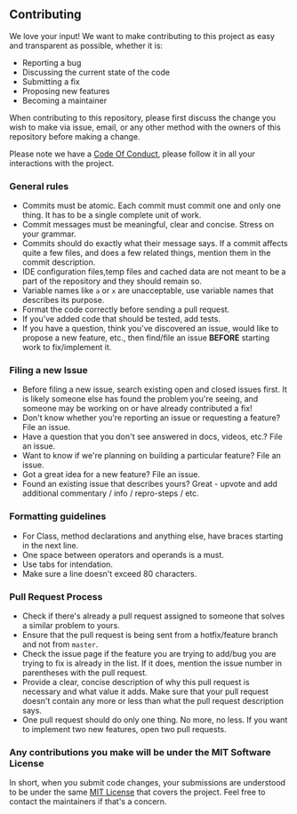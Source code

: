 ## Contributing

We love your input! We want to make contributing to this project as easy and transparent as possible, whether it is:

-   Reporting a bug
-   Discussing the current state of the code
-   Submitting a fix
-   Proposing new features
-   Becoming a maintainer

When contributing to this repository, please first discuss the change you wish to make via issue,
email, or any other method with the owners of this repository before making a change.

Please note we have a [Code Of Conduct](https://github.com/SVijayB/UpSkiller.jobs/blob/master/.github/CODE_OF_CONDUCT.md), please follow it in all your interactions with the project.

### General rules

-   Commits must be atomic. Each commit must commit one and only one thing. It has to be a single complete unit of work.
-   Commit messages must be meaningful, clear and concise. Stress on your grammar.
-   Commits should do exactly what their message says. If a commit affects quite a few files, and does a few related things, mention them in the commit description.
-   IDE configuration files,temp files and cached data are not meant to be a part of the repository and they should remain so.
-   Variable names like `a` or `x` are unacceptable, use variable names that describes its purpose.
-   Format the code correctly before sending a pull request.
-   If you've added code that should be tested, add tests.
-   If you have a question, think you've discovered an issue, would like to propose a new feature, etc., then find/file an issue **BEFORE** starting work to fix/implement it.

### Filing a new Issue

-   Before filing a new issue, search existing open and closed issues first. It is likely someone else has found the problem you're seeing, and someone may be working on or have already contributed a fix!
-   Don't know whether you're reporting an issue or requesting a feature? File an issue.
-   Have a question that you don't see answered in docs, videos, etc.? File an issue.
-   Want to know if we're planning on building a particular feature? File an issue.
-   Got a great idea for a new feature? File an issue.
-   Found an existing issue that describes yours? Great - upvote and add additional commentary / info / repro-steps / etc.

### Formatting guidelines

-   For Class, method declarations and anything else, have braces starting in the next line.
-   One space between operators and operands is a must.
-   Use tabs for intendation.
-   Make sure a line doesn't exceed 80 characters.

### Pull Request Process

-   Check if there's already a pull request assigned to someone that solves a similar problem to yours.
-   Ensure that the pull request is being sent from a hotfix/feature branch and not from `master`.
-   Check the issue page if the feature you are trying to add/bug you are trying to fix is already in the list. If it does, mention the issue number in parentheses with the pull request.
-   Provide a clear, concise description of why this pull request is necessary and what value it adds. Make sure that your pull request doesn't contain any more or less than what the pull request description says.
-   One pull request should do only one thing. No more, no less. If you want to implement two new features, open two pull requests.

### Any contributions you make will be under the MIT Software License

In short, when you submit code changes, your submissions are understood to be under the same [MIT License](https://github.com/SVijayB/UpSkiller.jobs/blob/master/LICENSE) that covers the project. Feel free to contact the maintainers if that's a concern.

